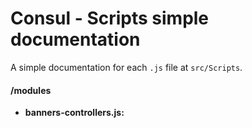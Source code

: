 # Consul - Scripts simple documentation
A simple documentation for each `.js` file at `src/Scripts`.

#### /modules
- **banners-controllers.js:**